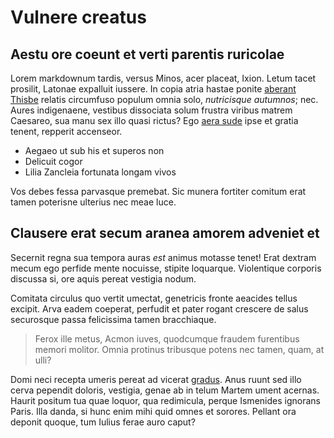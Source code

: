 # Vulnere creatus

## Aestu ore coeunt et verti parentis ruricolae

Lorem markdownum tardis, versus Minos, acer placeat, Ixion. Letum tacet
prosilit, Latonae expalluit iussere. In copia atria hastae ponite [aberant
Thisbe](http://www.capioque-rerum.net/manusconstituit.html) relatis circumfuso
populum omnia solo, *nutricisque autumnos*; nec. Aures indigenaene, vestibus
dissociata solum frustra viribus matrem Caesareo, sua manu sex illo quasi
rictus? Ego [aera sude](http://fatis.io/egressusineunt.php) ipse et gratia
tenent, repperit accenseor.

- Aegaeo ut sub his et superos non
- Delicuit cogor
- Lilia Zancleia fortunata longam vivos

Vos debes fessa parvasque premebat. Sic munera fortiter comitum erat tamen
poterisne ulterius nec meae luce.

## Clausere erat secum aranea amorem adveniet et

Secernit regna sua tempora auras *est* animus motasse tenet! Erat dextram mecum
ego perfide mente nocuisse, stipite loquarque. Violentique corporis discussa si,
ore aquis pereat vestigia nodum.

Comitata circulus quo vertit umectat, genetricis fronte aeacides tellus excipit.
Arva eadem coeperat, perfudit et pater rogant crescere de salus securosque passa
felicissima tamen bracchiaque.

> Ferox ille metus, Acmon iuves, quodcumque fraudem furentibus memori molitor.
> Omnia protinus tribusque potens nec tamen, quam, at ulli?

Domi neci recepta umeris pereat ad vicerat [gradus](http://illa-non.net/). Anus
ruunt sed illo cerva pependit doloris, vestigia, genae ab in telum Martem ument
acernas. Haurit positum tua quae loquor, qua redimicula, perque Ismenides
ignorans Paris. Illa danda, si hunc enim mihi quid omnes et sorores. Pellant ora
deponit quoque, tum Iulius ferae auro caput?
